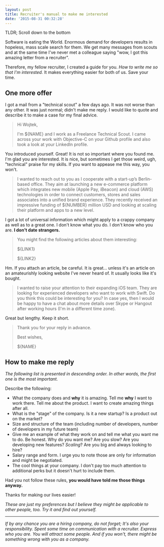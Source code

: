 ```yaml
---
layout: post
title: Recruiter's manual to make me interested
date: '2015-08-31 00:32:28'
---
```


TLDR; Scroll down to the bottom

Software is eating the World. Enormous demand for developers results in hopeless, mass scale search for them. We get many messages from scouts and at the same time I've never met a colleague saying "wow, I got this amazing letter from a recruiter". 

Therefore, my fellow recruiter, I created a guide for you. *How to write me so that I'm interested.* It makes everything easier for both of us. Save your time.

## One more offer

I got a mail from a "technical scout" a few days ago. It was not worse than any other. It was just normal; didn't make me reply. I would like to quote and describe it to make a case for my final advice.

>Hi Wojtek,
>
>I'm ${NAME} and I work as a Freelance Technical Scout. I came across your work with Objective-C on your Github profile and also took a look at your LinkedIn profile.

You introduced yourself. Great! It is not so important where you found me. I'm glad you are interested. It is nice, but sometimes I get those weird, ugh, "technical" praise for my skills. If you want to appease me this way, you won't.

>I wanted to reach out to you as I cooperate with a start-up’s Berlin-based office. They aim at launching a new e-commerce platform which integrates new mobile (Apple Pay, iBeacon) and cloud (AWS) technologies in order to connect customers, stores and sales associates into a unified brand experience. They recently received an impressive funding of ${NUMBER} million USD and looking at scaling their platform and apps to a new level.

I got a lot of universal information which might apply to a crappy company as well as to a great one. I don't know what you do. I don't know who you are. **I don't date strangers.**

>You might find the following articles about them interesting:
>
>    ${LINK1}
>
>    ${LINK2}

Hm. If you attach an article, be careful. It is great... unless it's an article on an amateurishly looking website I've never heard of. It usually looks like it's bought.

>I wanted to raise your attention to their expanding iOS team. They are looking for experienced developers who want to work with Swift. Do you think this could be interesting for you?  In case yes, then I would be happy to have a chat about more details over Skype or Hangout after working hours (I'm in a different time zone).

Great but lengthy. Keep it short.

>Thank you for your reply in advance.
>
>Best wishes,
>
>${NAME}

## How to make me reply

*The following list is presented in descending order. In other words, the first one is the most important.*

Describe the following:

- What the company does and **why** it is amazing. Tell me **why** I want to work there. Tell me about the product. I want to create amazing things after all.
- What is the "stage" of the company. Is it a new startup? Is a product out on the market?
- Size and structure of the team (including number of developers, number of developers in my future team)
- Give me an example of what they work on and tell me what you want me to do. Be honest. Why do you want me? Are you slow? Are you developing new features? *Scaling*? Are you big and always looking to hire?
- Salary range and form. I urge you to note those are only for information and might be negotiated.
- The cool things at your company. I don't pay too much attention to additional perks but it doesn't hurt to include them. 

Had you not follow these rules, **you would have told me those things anyway.**

Thanks for making our lives easier!

*These are just my preferences but I believe they might be applicable to other people, too. Try it and find out yourself.*

---

*If by any chance you are a hiring company, do not forget; It's also your responsibility. Spent some time on communication with a recruiter. Express who you are. You will attract some people. And if you won't, there might be something wrong with you as a company.*